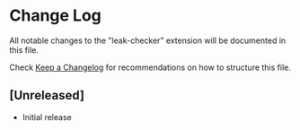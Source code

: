 # Change Log

All notable changes to the "leak-checker" extension will be documented in this file.

Check [Keep a Changelog](http://keepachangelog.com/) for recommendations on how to structure this file.

## [Unreleased]

- Initial release